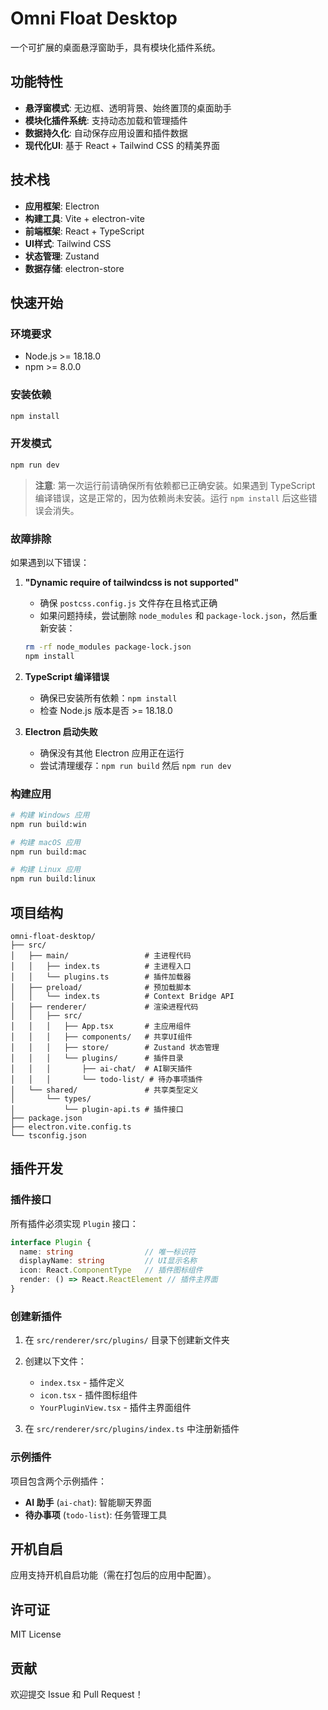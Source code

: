 # Omni Float Desktop

一个可扩展的桌面悬浮窗助手，具有模块化插件系统。

## 功能特性

- **悬浮窗模式**: 无边框、透明背景、始终置顶的桌面助手
- **模块化插件系统**: 支持动态加载和管理插件
- **数据持久化**: 自动保存应用设置和插件数据
- **现代化UI**: 基于 React + Tailwind CSS 的精美界面

## 技术栈

- **应用框架**: Electron
- **构建工具**: Vite + electron-vite
- **前端框架**: React + TypeScript
- **UI样式**: Tailwind CSS
- **状态管理**: Zustand
- **数据存储**: electron-store

## 快速开始

### 环境要求

- Node.js >= 18.18.0
- npm >= 8.0.0

### 安装依赖

```bash
npm install
```

### 开发模式

```bash
npm run dev
```

> **注意**: 第一次运行前请确保所有依赖都已正确安装。如果遇到 TypeScript 编译错误，这是正常的，因为依赖尚未安装。运行 `npm install` 后这些错误会消失。

### 故障排除

如果遇到以下错误：

1. **"Dynamic require of tailwindcss is not supported"**
   - 确保 `postcss.config.js` 文件存在且格式正确
   - 如果问题持续，尝试删除 `node_modules` 和 `package-lock.json`，然后重新安装：
   ```bash
   rm -rf node_modules package-lock.json
   npm install
   ```

2. **TypeScript 编译错误**
   - 确保已安装所有依赖：`npm install`
   - 检查 Node.js 版本是否 >= 18.18.0

3. **Electron 启动失败**
   - 确保没有其他 Electron 应用正在运行
   - 尝试清理缓存：`npm run build` 然后 `npm run dev`

### 构建应用

```bash
# 构建 Windows 应用
npm run build:win

# 构建 macOS 应用
npm run build:mac

# 构建 Linux 应用
npm run build:linux
```

## 项目结构

```
omni-float-desktop/
├── src/
│   ├── main/                 # 主进程代码
│   │   ├── index.ts          # 主进程入口
│   │   └── plugins.ts        # 插件加载器
│   ├── preload/              # 预加载脚本
│   │   └── index.ts          # Context Bridge API
│   ├── renderer/             # 渲染进程代码
│   │   ├── src/
│   │   │   ├── App.tsx       # 主应用组件
│   │   │   ├── components/   # 共享UI组件
│   │   │   ├── store/        # Zustand 状态管理
│   │   │   └── plugins/      # 插件目录
│   │   │       ├── ai-chat/  # AI聊天插件
│   │   │       └── todo-list/ # 待办事项插件
│   └── shared/               # 共享类型定义
│       └── types/
│           └── plugin-api.ts # 插件接口
├── package.json
├── electron.vite.config.ts
└── tsconfig.json
```

## 插件开发

### 插件接口

所有插件必须实现 `Plugin` 接口：

```typescript
interface Plugin {
  name: string                // 唯一标识符
  displayName: string         // UI显示名称
  icon: React.ComponentType   // 插件图标组件
  render: () => React.ReactElement // 插件主界面
}
```

### 创建新插件

1. 在 `src/renderer/src/plugins/` 目录下创建新文件夹
2. 创建以下文件：
   - `index.tsx` - 插件定义
   - `icon.tsx` - 插件图标组件
   - `YourPluginView.tsx` - 插件主界面组件

3. 在 `src/renderer/src/plugins/index.ts` 中注册新插件

### 示例插件

项目包含两个示例插件：

- **AI 助手** (`ai-chat`): 智能聊天界面
- **待办事项** (`todo-list`): 任务管理工具

## 开机自启

应用支持开机自启功能（需在打包后的应用中配置）。

## 许可证

MIT License

## 贡献

欢迎提交 Issue 和 Pull Request！